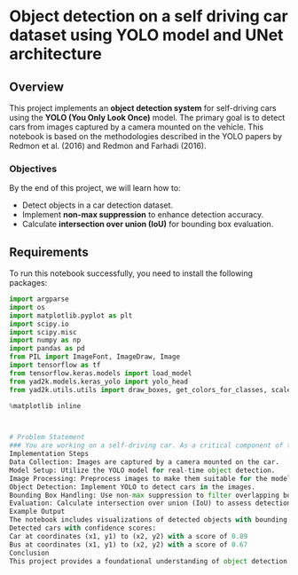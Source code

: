 # Object detection on a self driving car dataset using YOLO model and UNet architecture

## Overview

This project implements an **object detection system** for self-driving cars using the **YOLO (You Only Look Once)** model. The primary goal is to detect cars from images captured by a camera mounted on the vehicle. This notebook is based on the methodologies described in the YOLO papers by Redmon et al. (2016) and Redmon and Farhadi (2016).

### Objectives

By the end of this project,  we will learn how to:
- Detect objects in a car detection dataset.
- Implement **non-max suppression** to enhance detection accuracy.
- Calculate **intersection over union (IoU)** for bounding box evaluation.

## Requirements

To run this notebook successfully, you need to install the following packages:

```python
import argparse
import os
import matplotlib.pyplot as plt
import scipy.io
import scipy.misc
import numpy as np
import pandas as pd
from PIL import ImageFont, ImageDraw, Image
import tensorflow as tf
from tensorflow.keras.models import load_model
from yad2k.models.keras_yolo import yolo_head
from yad2k.utils.utils import draw_boxes, get_colors_for_classes, scale_boxes, read_classes, read_anchors, preprocess_image

%matplotlib inline



# Problem Statement
### You are working on a self-driving car. As a critical component of this project, you'd like to first build a car detection system. To collect data, you've mounted a camera to the hood of the car, which takes pictures of the road ahead every few seconds as you drive around.
Implementation Steps
Data Collection: Images are captured by a camera mounted on the car.
Model Setup: Utilize the YOLO model for real-time object detection.
Image Processing: Preprocess images to make them suitable for the model.
Object Detection: Implement YOLO to detect cars in the images.
Bounding Box Handling: Use non-max suppression to filter overlapping bounding boxes.
Evaluation: Calculate intersection over union (IoU) to assess detection performance.
Example Output
The notebook includes visualizations of detected objects with bounding boxes and confidence scores. For instance:
Detected cars with confidence scores:
Car at coordinates (x1, y1) to (x2, y2) with a score of 0.89
Bus at coordinates (x1, y1) to (x2, y2) with a score of 0.67
Conclusion
This project provides a foundational understanding of object detection in autonomous driving applications using deep learning techniques. Further enhancements may include training on larger datasets or integrating additional sensors for improved accuracy. For further details or contributions, please refer to the code comments and documentation within the notebook.
